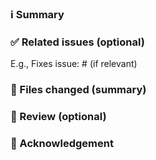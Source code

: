 <!-- This PR template was adapted from the Turing Way pull request template: 
https://github.com/alan-turing-institute/the-turing-way/edit/master/.github/PULL_REQUEST_TEMPLATE.md 
The text between these little arrows are comments and will not be shown in the pull request text on GitHub! -->

### ℹ️ Summary
<!-- Describe what your pull request does. What problem are you trying to fix? -->

### ✅ Related issues (optional)
<!-- Please reference any related issue and use fixes/close to automatically close them, if relevant. 
For example: "Fixes #11", or "Addresses (but does not close) #23" -->
E.g., Fixes issue: #<Issuenumber> (if relevant)

### 📑 Files changed (summary)
<!-- Which changes are made to which files? -->


### 👀 Review (optional)
<!-- If you have any directions for reviewers, please note them here.
For example, you may guide the reviews to focus on the parts that are ready for comments -->


### 🤲 Acknowledgement
<!-- Please add contributors to this pull request to this repository. You can do so in the following ways:
- Add them in issue #6: https://github.com/UtrechtUniversity/dataprivacyhandbook/issues/6 
- Add them here following the instructions in issue #6 
- Mention here that they should still be added -->

